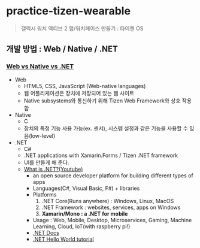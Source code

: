 # practice-tizen-wearable
> 갤럭시 워치 액티브 2 앱/워치페이스 만들기 : 타이젠 OS 

## 개발 방법 : Web / Native / .NET
### [Web vs Native vs .NET](https://developer.samsung.com/galaxy-watch/develop/creating-your-first-app)
* Web
  * HTML5, CSS, JavaScript (Web-native languages)
  * 웹 어플리케이션은 장치에 저장되어 있는 웹 사이트
  * Native subsystems와 통신하기 위해 Tizen Web Framework와 상호 작용함
* Native
  * C
  * 장치의 특정 기능 사용 가능(ex. 센서), 시스템 설정과 같은 기능을 사용할 수 있음(low-level)
* .NET
  * C#
  * .NET applications with Xamarin.Forms / Tizen .NET framework
  * UI를 만들게 해 준다.
  * [What is .NET?(Youtube)](https://www.youtube.com/watch?v=eIHKZfgddLM)
    * an open source developer platform for building different types of apps
    * Languages(C#, Visual Basic, F#) + libraries
    * Platforms
      1. .NET Core(Runs anywhere) : Windows, Linux, MacOS
      2. .NET Framework : websites, services, apps on Windows
      3. **Xamarin/Mono : a .NET for mobile**
    * Usage : Web, Mobile, Desktop, Microservices, Gaming, Machine Learning, Cloud, IoT(with raspberry pi!)
    * [.NET Docs](https://docs.microsoft.com/dotnet/)
    * [.NET Hello World tutorial](https://aka.ms/dotnethelloworld/)
